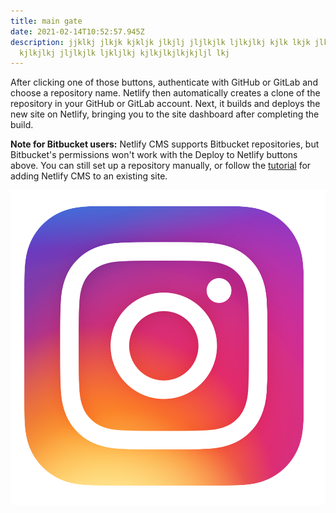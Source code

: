 ```yaml
---
title: main gate
date: 2021-02-14T10:52:57.945Z
description: jjklkj jlkjk kjkljk jlkjlj jljlkjlk ljlkjlkj kjlk lkjk jlkjl
  kjlkjlkj jljlkjlk ljkljlkj kjlkjlkjlkjkjljl lkj
---
```

After clicking one of those buttons, authenticate with GitHub or GitLab and choose a repository name. Netlify then automatically creates a clone of the repository in your GitHub or GitLab account. Next, it builds and deploys the new site on Netlify, bringing you to the site dashboard after completing the build.

**Note for Bitbucket users:** Netlify CMS supports Bitbucket repositories, but Bitbucket's permissions won't work with the Deploy to Netlify buttons above. You can still set up a repository manually, or follow the [tutorial](https://www.netlifycms.org/docs/add-to-your-site) for adding Netlify CMS to an existing site.

![kkk](instagram.png "kkkkkk")